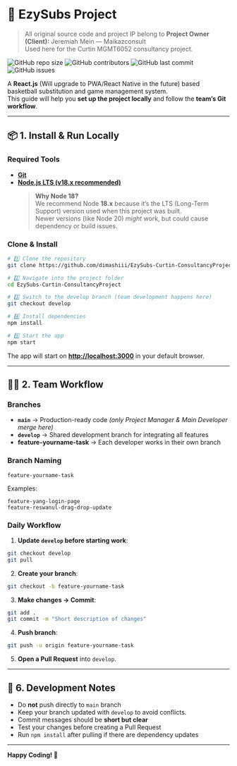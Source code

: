 # 🏀 EzySubs Project
> All original source code and project IP belong to **Project Owner (Client):** Jeremiah Mein — Maikazconsult  
> Used here for the Curtin MGMT6052 consultancy project. 

![GitHub repo size](https://img.shields.io/github/repo-size/dimashiii/EzySubs-Curtin-ConsultancyProject)
![GitHub contributors](https://img.shields.io/github/contributors/dimashiii/EzySubs-Curtin-ConsultancyProject)
![GitHub last commit](https://img.shields.io/github/last-commit/dimashiii/EzySubs-Curtin-ConsultancyProject)
![GitHub issues](https://img.shields.io/github/issues/dimashiii/EzySubs-Curtin-ConsultancyProject)

A **React.js** (Will upgrade to PWA/React Native in the future) based basketball substitution and game management system.  
This guide will help you **set up the project locally** and follow the **team’s Git workflow**.

---

## 📦 1. Install & Run Locally

### **Required Tools**
- **[Git](https://git-scm.com/downloads)**
- **[Node.js LTS (v18.x recommended)](https://nodejs.org/en/download)**
  > **Why Node 18?**  
  > We recommend Node **18.x** because it’s the LTS (Long-Term Support) version used when this project was built.  
  > Newer versions (like Node 20) *might* work, but could cause dependency or build issues.

### **Clone & Install**
```bash
# 1️⃣ Clone the repository
git clone https://github.com/dimashiii/EzySubs-Curtin-ConsultancyProject.git

# 2️⃣ Navigate into the project folder
cd EzySubs-Curtin-ConsultancyProject

# 3️⃣ Switch to the develop branch (team development happens here)
git checkout develop

# 4️⃣ Install dependencies
npm install

# 5️⃣ Start the app
npm start
```

The app will start on **[http://localhost:3000](http://localhost:3000)** in your default browser.

---

## 👩‍💻 2. Team Workflow

### **Branches**
- **`main`** → Production-ready code *(only Project Manager & Main Developer merge here)*
- **`develop`** → Shared development branch for integrating all features
- **feature-yourname-task** → Each developer works in their own branch

### **Branch Naming**
```
feature-yourname-task
```
Examples:
```
feature-yang-login-page
feature-reswanul-drag-drop-update

```

### **Daily Workflow**
1. **Update `develop` before starting work**:
```bash
git checkout develop
git pull
```
2. **Create your branch**:
```bash
git checkout -b feature-yourname-task
```
3. **Make changes → Commit**:
```bash
git add .
git commit -m "Short description of changes"
```
4. **Push branch**:
```bash
git push -u origin feature-yourname-task
```
5. **Open a Pull Request** into `develop`.

---

## 📝 6. Development Notes
- Do **not** push directly to `main` branch
- Keep your branch updated with `develop` to avoid conflicts.
- Commit messages should be **short but clear**
- Test your changes before creating a Pull Request
- Run `npm install` after pulling if there are dependency updates

---

**Happy Coding! 🏀**

